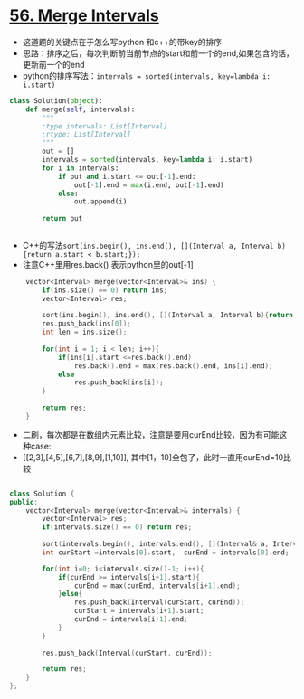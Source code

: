 # [56. Merge Intervals](https://leetcode.com/problems/merge-intervals/#/solutions)
* 这道题的关键点在于怎么写python 和c++的带key的排序
* 思路：排序之后，每次判断前当前节点的start和前一个的end,如果包含的话，更新前一个的end
*  python的排序写法：```intervals = sorted(intervals, key=lambda i: i.start)```


```python
class Solution(object):
    def merge(self, intervals):
        """
        :type intervals: List[Interval]
        :rtype: List[Interval]
        """
        out = []
        intervals = sorted(intervals, key=lambda i: i.start)
        for i in intervals:
            if out and i.start <= out[-1].end:
                out[-1].end = max(i.end, out[-1].end)
            else:
                out.append(i)
        
        return out
	
````

*  C++的写法```sort(ins.begin(), ins.end(), [](Interval a, Interval b){return a.start < b.start;});```
*  注意C++里用res.back() 表示python里的out[-1]

```C++
    vector<Interval> merge(vector<Interval>& ins) {
        if(ins.size() == 0) return ins;
        vector<Interval> res;
        
        sort(ins.begin(), ins.end(), [](Interval a, Interval b){return a.start < b.start;});
        res.push_back(ins[0]);
        int len = ins.size();
        
        for(int i = 1; i < len; i++){
            if(ins[i].start <=res.back().end)
                res.back().end = max(res.back().end, ins[i].end);
            else
                res.push_back(ins[i]);
        }
        
        return res;
    }
```

*  二刷，每次都是在数组内元素比较，注意是要用curEnd比较，因为有可能这种case:
*  [[2,3],[4,5],[6,7],[8,9],[1,10]], 其中[1，10]全包了，此时一直用curEnd=10比较

```c++

class Solution {
public:
    vector<Interval> merge(vector<Interval>& intervals) {
        vector<Interval> res;
        if(intervals.size() == 0) return res;
        
        sort(intervals.begin(), intervals.end(), [](Interval& a, Interval&b){ return (a.start < b.start) || (a.start == b.start && a.end < b.end) ;});
        int curStart =intervals[0].start,  curEnd = intervals[0].end;

        for(int i=0; i<intervals.size()-1; i++){
        	if(curEnd >= intervals[i+1].start){
        		curEnd = max(curEnd, intervals[i+1].end);
        	}else{
                res.push_back(Interval(curStart, curEnd));
                curStart = intervals[i+1].start;
                curEnd = intervals[i+1].end;
            }  	
        }
        
        res.push_back(Interval(curStart, curEnd));

        return res;
    }
};
```
		
